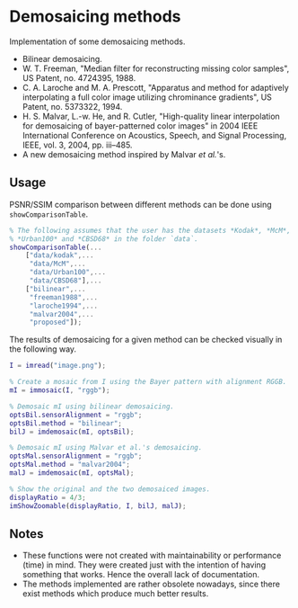 # Demosaicing methods
Implementation of some demosaicing methods.
- Bilinear demosaicing.
- W. T. Freeman, "Median filter for reconstructing missing color samples", US Patent, no. 4724395, 1988.
- C. A. Laroche and M. A. Prescott, "Apparatus and method for adaptively interpolating a full color image utilizing chrominance gradients", US Patent, no. 5373322, 1994.
- H. S. Malvar, L.-w. He, and R. Cutler, "High-quality linear interpolation for demosaicing of bayer-patterned color images" in 2004 IEEE International Conference on Acoustics, Speech, and Signal Processing, IEEE, vol. 3, 2004, pp. iii–485.
- A new demosaicing method inspired by Malvar *et al.*'s.


## Usage
PSNR/SSIM comparison between different methods can be done using `showComparisonTable`.
```matlab
% The following assumes that the user has the datasets *Kodak*, *McM*,
% *Urban100* and *CBSD68* in the folder `data`.
showComparisonTable(...
    ["data/kodak",...
     "data/McM",...
     "data/Urban100",...
     "data/CBSD68"],...
    ["bilinear",...
     "freeman1988",...
     "laroche1994",...
     "malvar2004",...
     "proposed"]);
```

The results of demosaicing for a given method can be checked visually in the following way.
```matlab
I = imread("image.png");

% Create a mosaic from I using the Bayer pattern with alignment RGGB.
mI = immosaic(I, "rggb");

% Demosaic mI using bilinear demosaicing.
optsBil.sensorAlignment = "rggb";
optsBil.method = "bilinear";
bilJ = imdemosaic(mI, optsBil);

% Demosaic mI using Malvar et al.'s demosaicing.
optsMal.sensorAlignment = "rggb";
optsMal.method = "malvar2004";
malJ = imdemosaic(mI, optsMal);

% Show the original and the two demosaiced images.
displayRatio = 4/3;
imShowZoomable(displayRatio, I, bilJ, malJ);
```


## Notes
- These functions were not created with maintainability or performance (time) in mind. They were created just with the intention of having something that works. Hence the overall lack of documentation.
- The methods implemented are rather obsolete nowadays, since there exist methods which produce much better results.
